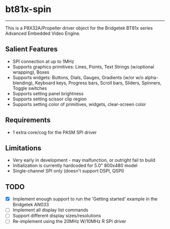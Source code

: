 # bt81x-spin 
------------

This is a P8X32A/Propeller driver object for the Bridgetek BT81x series Advanced Embedded Video Engine.

## Salient Features

* SPI connection at up to 1MHz
* Supports graphics primitives: Lines, Points, Text Strings (w/optional wrapping), Boxes
* Supports widgets: Buttons, Dials, Gauges, Gradients (w/or w/o alpha-blending), Keyboard keys, Progress bars, Scroll bars, Sliders, Spinners, Toggle switches
* Supports setting panel brightness
* Supports setting scissor clip region
* Supports setting color of primitives, widgets, clear-screen color

## Requirements

* 1 extra core/cog for the PASM SPI driver

## Limitations

* Very early in development - may malfunction, or outright fail to build
* Initialization is currently hardcoded for 5.0" 800x480 model
* Single-channel SPI only (doesn't support DSPI, QSPI)

## TODO

- [x] Implement enough support to run the 'Getting started' example in the Bridgetek AN033
- [ ] Implement all display list commands
- [ ] Support different display sizes/resolutions
- [ ] Re-implement using the 20MHz W/10MHz R SPI driver
